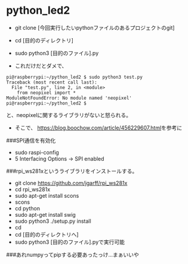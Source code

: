 # python_led2

- git clone [今回実行したいpythonファイルのあるプロジェクトのgit]
- cd [目的のディレクトリ]
- sudo python3 [目的のファイル].py


- これだけだとダメで、
```
pi@raspberrypi:~/python_led2 $ sudo python3 test.py
Traceback (most recent call last):
  File "test.py", line 2, in <module>
    from neopixel import *
ModuleNotFoundError: No module named 'neopixel'
pi@raspberrypi:~/python_led2 $ 
```


と、neopixelに関するライブラリがないと怒られる。


- そこで、 <https://blog.boochow.com/article/456229607.html>を参考に


###SPI通信を有効化
- sudo raspi-config
- 5 Interfacing Options -> SPI enabled

 
###rpi_ws281xというライブラリをインストールする。
- git clone https://github.com/jgarff/rpi_ws281x 
- cd rpi_ws281x
- sudo apt-get install scons
- scons
- cd python
- sudo apt-get install swig
- sudo python3 ./setup.py install
- cd
- cd [目的のディレクトリへ]
- sudo python3 [目的のファイル].pyで実行可能

###あれnumpyってpipする必要あったっけ...まぁいいや

